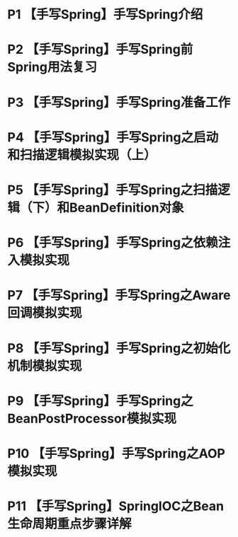 # P1  【手写Spring】手写Spring介绍
# P2  【手写Spring】手写Spring前Spring用法复习
# P3  【手写Spring】手写Spring准备工作
# P4  【手写Spring】手写Spring之启动和扫描逻辑模拟实现（上）
# P5  【手写Spring】手写Spring之扫描逻辑（下）和BeanDefinition对象
# P6  【手写Spring】手写Spring之依赖注入模拟实现
# P7  【手写Spring】手写Spring之Aware回调模拟实现
# P8  【手写Spring】手写Spring之初始化机制模拟实现
# P9  【手写Spring】手写Spring之BeanPostProcessor模拟实现
# P10 【手写Spring】手写Spring之AOP模拟实现
# P11  【手写Spring】SpringIOC之Bean生命周期重点步骤详解
